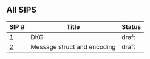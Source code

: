## All SIPS

| SIP #                         | Title                       | Status |
|-------------------------------|-----------------------------|--------|
| [1](./sips/dkg.md)            | DKG                         | draft  |
| [2](./sips/msg_struct_encoding.md) | Message struct and encoding | draft  |